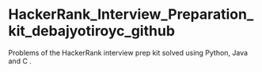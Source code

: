 # HackerRank_Interview_Preparation_kit_debajyotiroyc_github
Problems of the HackerRank interview prep kit solved using Python, Java and C .
